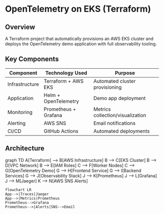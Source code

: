 # OpenTelemetry on EKS (Terraform)

## Overview
A Terraform project that automatically provisions an AWS EKS cluster and deploys the OpenTelemetry demo application with full observability tooling.

## Key Components
| Component          | Technology Used       | Purpose                          |
|--------------------|-----------------------|----------------------------------|
| Infrastructure     | Terraform + AWS EKS   | Automated cluster provisioning   |
| Application        | Helm + OpenTelemetry  | Demo app deployment              |
| Monitoring        | Prometheus + Grafana  | Metrics collection/visualization |
| Alerting          | AWS SNS               | Email notifications              |
| CI/CD             | GitHub Actions        | Automated deployments           |

## Architecture

graph TD
    A[Terraform] --> B[AWS Infrastructure]
    B --> C[EKS Cluster]
    B --> D[VPC Network]
    B --> E[IAM Roles]
    C --> F[Worker Nodes]
    C --> G[OpenTelemetry Demo]
    G --> H[Frontend Service]
    G --> I[Backend Services]
    G --> J[Observability Stack]
    J --> K[Prometheus]
    J --> L[Grafana]
    J --> M[Jaeger]
    K --> N[AWS SNS Alerts]


    flowchart LR
    App-->|Traces|Jaeger
    App-->|Metrics|Prometheus
    Prometheus-->Grafana
    Prometheus-->|Alerts|SNS-->Email
